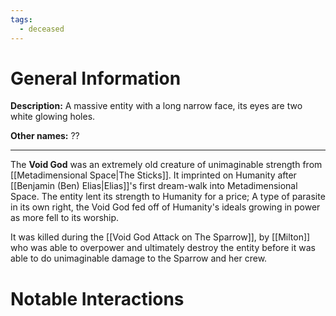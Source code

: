 ```yaml
---
tags:
  - deceased
---
```

# General Information
**Description:** A massive entity with a long narrow face, its eyes are two white glowing holes.

**Other names:** ??

---
The **Void God** was an extremely old creature of unimaginable strength from [[Metadimensional Space|The Sticks]]. It imprinted on Humanity after [[Benjamin (Ben) Elias|Elias]]'s first dream-walk into Metadimensional Space. The entity lent its strength to Humanity for a price; A type of parasite in its own right, the Void God fed off of Humanity's ideals growing in power as more fell to its worship.

It was killed during the [[Void God Attack on The Sparrow]], by [[Milton]] who was able to overpower and ultimately destroy the entity before it was able to do unimaginable damage to the Sparrow and her crew.

# Notable Interactions
